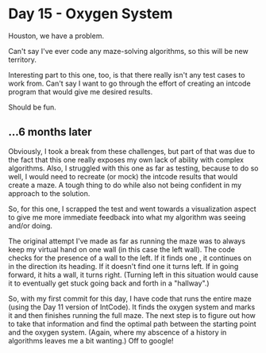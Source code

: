 # Day 15 - Oxygen System

Houston, we have a problem.

Can't say I've ever code any maze-solving algorithms, so this will be new territory.

Interesting part to this one, too, is that there really isn't any test cases to work from. Can't say I want to go through the effort of creating an intcode program that would give me desired results.

Should be fun.

## ...6 months later

Obviously, I took a break from these challenges, but part of that was due to the fact that this one really exposes my own lack of ability with complex algorithms. Also, I struggled with this one as far as testing, because to do so well, I would need to recreate (or mock) the intcode results that would create a maze. A tough thing to do while also not being confident in my approach to the solution.

So, for this one, I scrapped the test and went towards a visualization aspect to give me more immediate feedback into what my algorithm was seeing and/or doing.

The original attempt I've made as far as running the maze was to always keep my virtual hand on one wall (in this case the left wall). The code checks for the presence of a wall to the left. If it finds one , it continues on in the direction its heading. If it doesn't find one it turns left. If in going forward, it hits a wall, it turns right. (Turning left in this situation would cause it to eventually get stuck going back and forth in a "hallway".)

So, with my first commit for this day, I have code that runs the entire maze (using the Day 11 version of IntCode). It finds the oxygen system and marks it and then finishes running the full maze. The next step is to figure out how to take that information and find the optimal path between the starting point and the oxygen system. (Again, where my abscence of a history in algorithms leaves me a bit wanting.) Off to google!